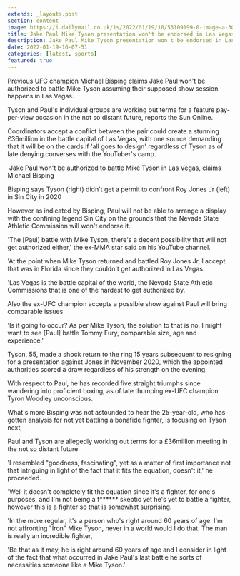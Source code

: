 ```yaml
---
extends: _layouts.post
section: content
image: https://i.dailymail.co.uk/1s/2022/01/19/10/53109199-0-image-a-30_1642588255123.jpg 
title: Jake Paul Mike Tyson presentation won't be endorsed in Las Vegas, claims ex-UFC champion Bisping 
description: Jake Paul Mike Tyson presentation won't be endorsed in Las Vegas, claims ex-UFC champion Bisping 
date: 2022-01-19-16-07-51 
categories: [latest, sports] 
featured: true 
--- 
```

Previous UFC champion Michael Bisping claims Jake Paul won't be authorized to battle Mike Tyson assuming their supposed show session happens in Las Vegas.

Tyson and Paul's individual groups are working out terms for a feature pay-per-view occasion in the not so distant future, reports the Sun Online.

Coordinators accept a conflict between the pair could create a stunning £36million in the battle capital of Las Vegas, with one source demanding that it will be on the cards if 'all goes to design' regardless of Tyson as of late denying converses with the YouTuber's camp.

 Jake Paul won't be authorized to battle Mike Tyson in Las Vegas, claims Michael Bisping

Bisping says Tyson (right) didn't get a permit to confront Roy Jones Jr (left) in Sin City in 2020

However as indicated by Bisping, Paul will not be able to arrange a display with the confining legend Sin City on the grounds that the Nevada State Athletic Commission will won't endorse it.

'The [Paul] battle with Mike Tyson, there's a decent possibility that will not get authorized either,' the ex-MMA star said on his YouTube channel.

'At the point when Mike Tyson returned and battled Roy Jones Jr, I accept that was in Florida since they couldn't get authorized in Las Vegas.

'Las Vegas is the battle capital of the world, the Nevada State Athletic Commissions that is one of the hardest to get authorized by.

Also the ex-UFC champion accepts a possible show against Paul will bring comparable issues

'Is it going to occur? As per Mike Tyson, the solution to that is no. I might want to see [Paul] battle Tommy Fury, comparable size, age and experience.'

Tyson, 55, made a shock return to the ring 15 years subsequent to resigning for a presentation against Jones in November 2020, which the appointed authorities scored a draw regardless of his strength on the evening.

With respect to Paul, he has recorded five straight triumphs since wandering into proficient boxing, as of late thumping ex-UFC champion Tyron Woodley unconscious.

What's more Bisping was not astounded to hear the 25-year-old, who has gotten analysis for not yet battling a bonafide fighter, is focusing on Tyson next,

Paul and Tyson are allegedly working out terms for a £36million meeting in the not so distant future

'I resembled "goodness, fascinating", yet as a matter of first importance not that intriguing in light of the fact that it fits the equation, doesn't it,' he proceeded.

'Well it doesn't completely fit the equation since it's a fighter, for one's purposes, and I'm not being a f****** skeptic yet he's yet to battle a fighter, however this is a fighter so that is somewhat surprising.

'In the more regular, it's a person who's right around 60 years of age. I'm not affronting "Iron" Mike Tyson, never in a world would I do that. The man is really an incredible fighter,

'Be that as it may, he is right around 60 years of age and I consider in light of the fact that what occurred in Jake Paul's last battle he sorts of necessities someone like a Mike Tyson.'